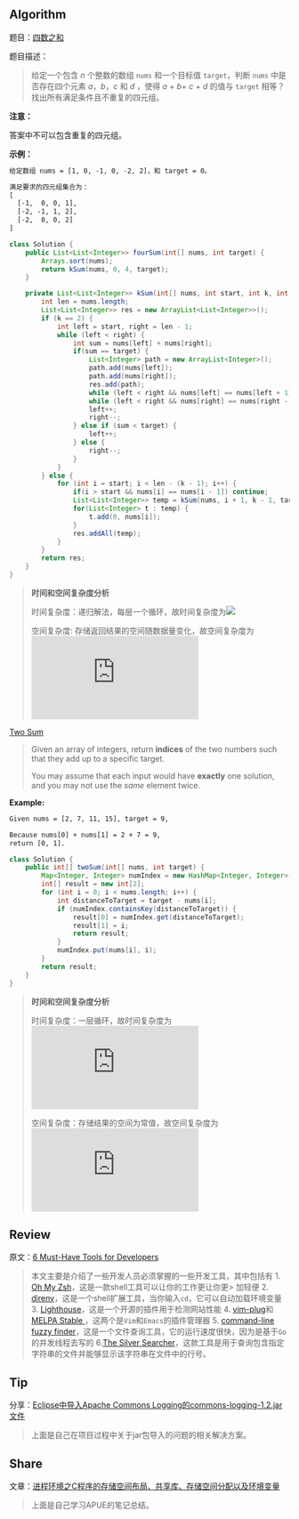 ## Algorithm

题目：[四数之和](https://leetcode-cn.com/problems/4sum/description/)

题目描述：

> 给定一个包含 *n* 个整数的数组 `nums` 和一个目标值 `target`，判断 `nums` 中是否存在四个元素 *a*，*b*，*c* 和 *d* ，使得 *a* + *b*+ *c* + *d* 的值与 `target` 相等？找出所有满足条件且不重复的四元组。 

**注意：**

答案中不可以包含重复的四元组。

**示例：**

```tex
给定数组 nums = [1, 0, -1, 0, -2, 2]，和 target = 0。

满足要求的四元组集合为：
[
  [-1,  0, 0, 1],
  [-2, -1, 1, 2],
  [-2,  0, 0, 2]
]
```

```java
class Solution {
    public List<List<Integer>> fourSum(int[] nums, int target) {
        Arrays.sort(nums);
        return kSum(nums, 0, 4, target);
    }

    private List<List<Integer>> kSum(int[] nums, int start, int k, int target){
        int len = nums.length;
        List<List<Integer>> res = new ArrayList<List<Integer>>();
        if (k == 2) {
            int left = start, right = len - 1;
            while (left < right) {
                int sum = nums[left] + nums[right];
                if(sum == target) {
                    List<Integer> path = new ArrayList<Integer>();
                    path.add(nums[left]);
                    path.add(nums[right]);
                    res.add(path);
                    while (left < right && nums[left] == nums[left + 1]) left++;
                    while (left < right && nums[right] == nums[right - 1]) right--;
                    left++;
                    right--;
                } else if (sum < target) {
                    left++;
                } else {
                    right--;
                }
            }
        } else {
            for (int i = start; i < len - (k - 1); i++) {
                if(i > start && nums[i] == nums[i - 1]) continue;
                List<List<Integer>> temp = kSum(nums, i + 1, k - 1, target - nums[i]);
                for(List<Integer> t : temp) {
                    t.add(0, nums[i]);
                }
                res.addAll(temp);
            }
        }
        return res;
    }
}
```

> **时间和空间复杂度分析**
>
> 时间复杂度：递归解法，每层一个循环，故时间复杂度为![](https://latex.codecogs.com/gif.latex?O(n^{_{3}}))
>
> 空间复杂度: 存储返回结果的空间随数据量变化，故空间复杂度为![](https://latex.codecogs.com/gif.latex?O(n))

 [Two Sum](https://leetcode.com/problems/two-sum/description/)

> Given an array of integers, return **indices** of the two numbers such that they add up to a specific target.
>
> You may assume that each input would have **exactly** one solution, and you may not use the *same* element twice.

**Example:**

```tex
Given nums = [2, 7, 11, 15], target = 9,

Because nums[0] + nums[1] = 2 + 7 = 9,
return [0, 1].
```

```java
class Solution {
    public int[] twoSum(int[] nums, int target) {
        Map<Integer, Integer> numIndex = new HashMap<Integer, Integer>();
        int[] result = new int[2];
        for (int i = 0; i < nums.length; i++) {
            int distanceToTarget = target - nums[i];
            if (numIndex.containsKey(distanceToTarget)) {
                result[0] = numIndex.get(distanceToTarget);
                result[1] = i;
                return result;
            }
            numIndex.put(nums[i], i);
        }
        return result;
    }
}
```

> **时间和空间复杂度分析**
>
>时间复杂度：一层循环，故时间复杂度为![](https://latex.codecogs.com/gif.latex?O(n))
>
>空间复杂度：存储结果的空间为常值，故空间复杂度为![](https://latex.codecogs.com/gif.latex?O(1))

## Review
原文：[6 Must-Have Tools for Developers](https://medium.com/better-programming/6-must-have-tools-for-developers-430fd56933dd)
> 本文主要是介绍了一些开发人员必须掌握的一些开发工具，其中包括有 1. [Oh My Zsh](https://ohmyz.sh/)，这是一款shell工具可以让你的工作更让你更> 加轻便 2. [direnv](https://direnv.net/)，这是一个shell扩展工具，当你输入`cd`，它可以自动加载环境变量 3. [Lighthouse](https://developers.google.com/web/tools/lighthouse)，这是一个开源的插件用于检测网站性能 4. [vim-plug](https://github.com/junegunn/vim-plug)和[MELPA Stable ](https://stable.melpa.org/#/)，这两个是`Vim`和`Emacs`的插件管理器 5. [command-line fuzzy finder](https://github.com/junegunn/fzf)，这是一个文件查询工具，它的运行速度很快，因为是基于`Go`的并发线程去写的 6.[The Silver Searcher](https://github.com/ggreer/the_silver_searcher)，这款工具是用于查询包含指定字符串的文件并能够显示该字符串在文件中的行号。

## Tip
分享：[Eclipse中导入Apache Commons Logging的commons-logging-1.2.jar文件](https://blog.csdn.net/qq_40073459/article/details/103080070)
> 上面是自己在项目过程中关于jar包导入的问题的相关解决方案。

## Share
文章：[进程环境之C程序的存储空间布局、共享库、存储空间分配以及环境变量](https://blog.csdn.net/qq_40073459/article/details/104421265)
> 上面是自己学习APUE的笔记总结。

